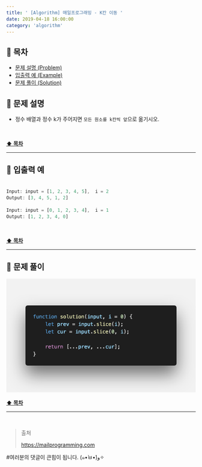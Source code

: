 ```yaml
---
title: ' [Algorithm] 매일프로그래밍 - K칸 이동 '
date: 2019-04-18 16:00:00
category: 'algorithm'
---
```


## **💎 목차**
  * [문제 설명 (Problem)](#-문제-설명)
  * [입출력 예 (Example)](#-입출력-예)
  * [문제 풀이 (Solution)](#-문제-풀이)

## **📕 문제 설명**

- 정수 배열과 정수 k가 주어지면 `모든 원소를 k칸씩 앞`으로 옮기시오.

<br />

**[⬆ 목차](#-목차)**

---

## **📙 입출력 예**

```js

Input: input = [1, 2, 3, 4, 5],  i = 2
Output: [3, 4, 5, 1, 2]

Input: input = [0, 1, 2, 3, 4],  i = 1
Output: [1, 2, 3, 4, 0]

```

<br />

**[⬆ 목차](#-목차)**

---

## **📘 문제 풀이**

![](../../../assets/algorithm/everyday/everyday.3.solution.png)
<br />

**[⬆ 목차](#-목차)**

---

<br />

> 출처
>
> <a href="https://mailprogramming.com" target="_blank">https://mailprogramming.com</a>

#여러분의 댓글이 큰힘이 됩니다. (๑•̀ㅂ•́)و✧
